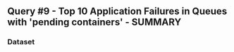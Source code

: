 ## Query #9 - Top 10 Application Failures in Queues with 'pending containers' - SUMMARY


### Dataset

